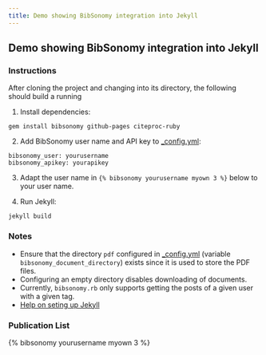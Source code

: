 ```yaml
---
title: Demo showing BibSonomy integration into Jekyll
---
```


## Demo showing BibSonomy integration into Jekyll

### Instructions

After cloning the project and changing into its directory, the
following should build a running 

1. Install dependencies:
```
gem install bibsonomy github-pages citeproc-ruby
```

2. Add BibSonomy user name and API key to [_config.yml](_config.yml):
```
bibsonomy_user: yourusername
bibsonomy_apikey: yourapikey
```

3. Adapt the user name in `{% bibsonomy yourusername myown 3 %}` below to your user name.

4. Run Jekyll:
```
jekyll build
```

### Notes

- Ensure that the directory `pdf` configured in
  [_config.yml](config.yml) (variable `bibsonomy_document_directory`)
  exists since it is used to store the PDF files.
- Configuring an empty directory disables downloading of documents.
- Currently, `bibsonomy.rb` only supports getting the posts of a given
  user with a given tag. 
- [Help on seting up Jekyll](https://help.github.com/articles/setting-up-your-github-pages-site-locally-with-jekyll/)

### Publication List

{% bibsonomy yourusername myown 3 %}



